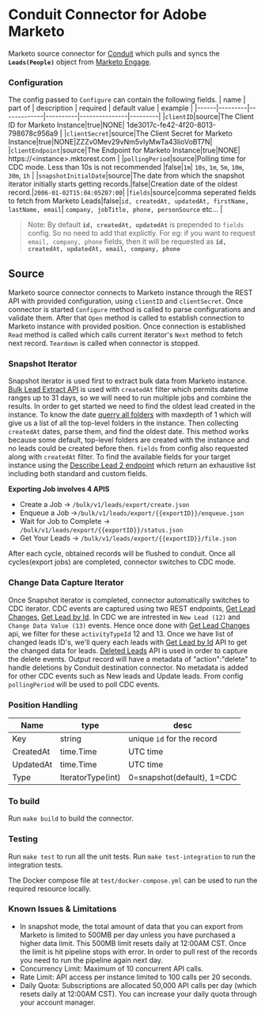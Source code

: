 # Conduit Connector for Adobe Marketo

Marketo source connector for [Conduit](https://conduit.com) which pulls and syncs the **`Leads(People)`** object from [Marketo Engage](https://marketo.com).

### Configuration

The config passed to `Configure` can contain the following fields.
| name | part of | description | required | default value | example |
|------|---------|-------------|----------|---------------|---------|
|`clientID`|source|The Client ID for Marketo Instance|true|NONE| 1de3017c-fe42-4f20-8013-798678c956a9 |
|`clientSecret`|source|The Client Secret for Marketo Instance|true|NONE|ZZZv0Mev29vNm5vIyMwTa43lioVoBT7N|
|`clientEndpoint`|source|The Endpoint for Marketo Instance|true|NONE| https://\<instance\>.mktorest.com |
|`pollingPeriod`|source|Polling time for CDC mode. Less than 10s is not recommended |false|`1m`| `10s`, `1m`, `5m`, `10m`, `30m`, `1h` |
|`snapshotInitialDate`|source|The date from which the snapshot iterator initially starts getting records.|false|Creation date of the oldest record.|`2006-01-02T15:04:05Z07:00`|
|`fields`|source|comma seperated fields to fetch from Marketo Leads|false|`id, createdAt, updatedAt, firstName, lastName, email`| `company, jobTitle, phone, personSource` etc... |

> Note: By default **`id, createdAt, updatedAt`** is prepended to `fields` config. So no need to add that explictly. For eg: if you want to request `email, company, phone` fields, then it will be requested as **`id, createdAt, updatedAt, email, company, phone`**

## Source

Marketo source connector connects to Marketo instance through the REST API with provided configuration, using `clientID` and `clientSecret`. Once connector is started `Configure` method is called to parse configurations and validate them. After that `Open` method is called to establish connection to Marketo instance with provided position. Once connection is established `Read` method is called which calls current iterator's `Next` method to fetch next record. `Teardown` is called when connector is stopped.

### Snapshot Iterator

Snapshot iterator is used first to extract bulk data from Marketo instance. [Bulk Lead Extract API](https://developers.marketo.com/rest-api/bulk-extract/bulk-lead-extract/) is used with `createdAt` filter which permits datetime ranges up to 31 days, so we will need to run multiple jobs and combine the results. In order to get started we need to find the oldest lead created in the instance. To know the date [querry all folders](https://developers.marketo.com/rest-api/assets/folders/#browse) with maxdepth of 1 which will give us a list of all the top-level folders in the instance. Then collecting `createdAt` dates, parse them, and find the oldest date. This method works because some default, top-level folders are created with the instance and no leads could be created before then. `fields` from config also requested along with `createdAt` filter. To find the available fields for your target instance using the [Describe Lead 2 endpoint](https://developers.marketo.com/rest-api/endpoint-reference/lead-database-endpoint-reference/#!/Leads/describeUsingGET_6) which return an exhaustive list including both standard and custom fields.

**Exporting Job involves 4 APIS**

- Create a Job -> `/bulk/v1/leads/export/create.json`
- Enqueue a Job ->`/bulk/v1/leads/export/{{exportID}}/enqueue.json`
- Wait for Job to Complete -> `/bulk/v1/leads/export/{{exportID}}/status.json`
- Get Your Leads -> `/bulk/v1/leads/export/{{exportID}}/file.json`

After each cycle, obtained records will be flushed to conduit. Once all cycles(export jobs) are completed, connector switches to CDC mode.

### Change Data Capture Iterator

Once Snapshot iterator is completed, connector automatically switches to CDC iterator. CDC events are captured using two REST endpoints, [Get Lead Changes](https://developers.marketo.com/documentation/rest/get-lead-changes/), [Get Lead by Id](https://developers.marketo.com/documentation/rest/get-lead-by-id/). In CDC we are intrested in `New Lead (12)` and `Change Data Value (13)` events. Hence once done with [Get Lead Changes](https://developers.marketo.com/documentation/rest/get-lead-changes/) api, we filter for these `activityTypeId` 12 and 13. Once we have list of changed leads ID's, we'll query each leads with [Get Lead by Id](https://developers.marketo.com/documentation/rest/get-lead-by-id/) API to get the changed data for leads. [Deleted Leads](https://developers.marketo.com/rest-api/endpoint-reference/lead-database-endpoint-reference/#!/Activities/getDeletedLeadsUsingGET) API is used in order to capture the delete events. Output record will have a metadata of "action":"delete" to handle deletions by Conduit destination connector. No metadata is added for other CDC events such as New leads and Update leads.
From config `pollingPeriod` will be used to poll CDC events.

### Position Handling

| Name      | type              | desc                       |
| --------- | ----------------- | -------------------------- |
| Key       | string            | unique `id` for the record |
| CreatedAt | time.Time         | UTC time                   |
| UpdatedAt | time.Time         | UTC time                   |
| Type      | IteratorType(int) | 0=snapshot(default), 1=CDC |

### To build

Run `make build` to build the connector.

### Testing

Run `make test` to run all the unit tests. Run `make test-integration` to run the integration tests.

The Docker compose file at `test/docker-compose.yml` can be used to run the required resource locally.

### Known Issues & Limitations

- In snapshot mode, the total amount of data that you can export from Marketo is limited to 500MB per day unless you have purchased a higher data limit. This 500MB limit resets daily at 12:00AM CST. Once the limit is hit pipeline stops with error. In order to pull rest of the records you need to run the pipeline again next day.
- Concurrency Limit: Maximum of 10 concurrent API calls.
- Rate Limit: API access per instance limited to 100 calls per 20 seconds.
- Daily Quota: Subscriptions are allocated 50,000 API calls per day (which resets daily at 12:00AM CST). You can increase your daily quota through your account manager.
